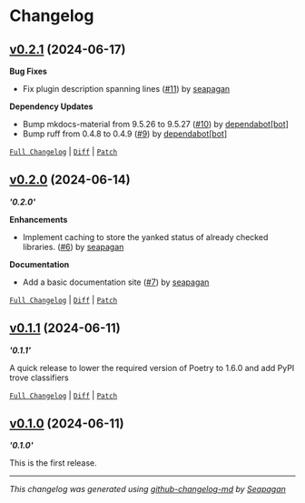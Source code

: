 # Changelog

## [v0.2.1](https://github.com/seapagan/poetry-plugin-check-yanked/releases/tag/v0.2.1) (2024-06-17)

**Bug Fixes**

- Fix plugin description spanning lines ([#11](https://github.com/seapagan/poetry-plugin-check-yanked/pull/11)) by [seapagan](https://github.com/seapagan)

**Dependency Updates**

- Bump mkdocs-material from 9.5.26 to 9.5.27 ([#10](https://github.com/seapagan/poetry-plugin-check-yanked/pull/10)) by [dependabot[bot]](https://github.com/apps/dependabot)
- Bump ruff from 0.4.8 to 0.4.9 ([#9](https://github.com/seapagan/poetry-plugin-check-yanked/pull/9)) by [dependabot[bot]](https://github.com/apps/dependabot)

[`Full Changelog`](https://github.com/seapagan/poetry-plugin-check-yanked/compare/v0.2.0...v0.2.1) | [`Diff`](https://github.com/seapagan/poetry-plugin-check-yanked/compare/v0.2.0...v0.2.1.diff) | [`Patch`](https://github.com/seapagan/poetry-plugin-check-yanked/compare/v0.2.0...v0.2.1.patch)

## [v0.2.0](https://github.com/seapagan/poetry-plugin-check-yanked/releases/tag/v0.2.0) (2024-06-14)

**_'0.2.0'_**

**Enhancements**

- Implement caching to store the yanked status of already checked libraries. ([#6](https://github.com/seapagan/poetry-plugin-check-yanked/pull/6)) by [seapagan](https://github.com/seapagan)

**Documentation**

- Add a basic documentation site ([#7](https://github.com/seapagan/poetry-plugin-check-yanked/pull/7)) by [seapagan](https://github.com/seapagan)

[`Full Changelog`](https://github.com/seapagan/poetry-plugin-check-yanked/compare/v0.1.1...v0.2.0) | [`Diff`](https://github.com/seapagan/poetry-plugin-check-yanked/compare/v0.1.1...v0.2.0.diff) | [`Patch`](https://github.com/seapagan/poetry-plugin-check-yanked/compare/v0.1.1...v0.2.0.patch)

## [v0.1.1](https://github.com/seapagan/poetry-plugin-check-yanked/releases/tag/v0.1.1) (2024-06-11)

**_'0.1.1'_**

A quick release to lower the required version of Poetry to 1.6.0 and add PyPI trove classifiers
[`Full Changelog`](https://github.com/seapagan/poetry-plugin-check-yanked/compare/v0.1.0...v0.1.1) | [`Diff`](https://github.com/seapagan/poetry-plugin-check-yanked/compare/v0.1.0...v0.1.1.diff) | [`Patch`](https://github.com/seapagan/poetry-plugin-check-yanked/compare/v0.1.0...v0.1.1.patch)

## [v0.1.0](https://github.com/seapagan/poetry-plugin-check-yanked/releases/tag/v0.1.0) (2024-06-11)

**_'0.1.0'_**

This is the first release.

---
*This changelog was generated using [github-changelog-md](http://changelog.seapagan.net/) by [Seapagan](https://github.com/seapagan)*
